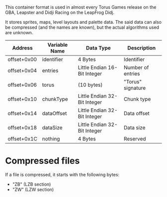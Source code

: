 This container format is used in almost every Torus Games release on the GBA, Leapster and Didji Racing on the LeapFrog Didj.

It stores sprites, maps, level layouts and palette data. The said data can also be compressed (and the names are known), but the actual algorithms used are unknown.

| Address                        | Variable Name        | Data Type                         | Description                       |
|--------------------------------|----------------------|-----------------------------------|-----------------------------------|
| offset+0x00                    | identifier           | 4 Bytes                           | Identifier                        |
| offset+0x04                    | entries              | Little Endian 16-Bit Integer      | Number of entries                 |
| offset+0x06                    | torus                | (10 bytes)                        | "Torus" signature                 |
| offset+0x10                    | chunkType            | Little Endian 32-Bit Integer      | Chunk type                        |
| offset+0x14                    | dataOffset           | Little Endian 32-Bit Integer      | Data offset                       |
| offset+0x18                    | dataSize             | Little Endian 32-Bit Integer      | Data size                         |
| offset+0x1C                    | nothing              | 4 Bytes                           | Reserved                          |

# Compressed files
If a file is compressed, it starts with the following bytes:
- "ZB" (LZB section)
- "ZW" (LZW section)
